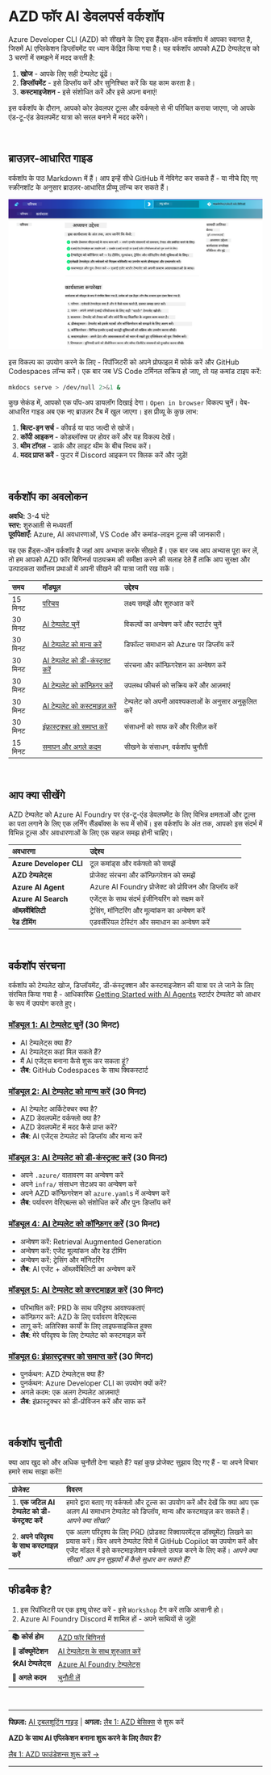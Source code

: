 <!--
CO_OP_TRANSLATOR_METADATA:
{
  "original_hash": "9cc966416ab431c38b2ab863884b196c",
  "translation_date": "2025-09-24T10:50:54+00:00",
  "source_file": "workshop/README.md",
  "language_code": "hi"
}
-->
# AZD फॉर AI डेवलपर्स वर्कशॉप

Azure Developer CLI (AZD) को सीखने के लिए इस हैंड्स-ऑन वर्कशॉप में आपका स्वागत है, जिसमें AI एप्लिकेशन डिप्लॉयमेंट पर ध्यान केंद्रित किया गया है। यह वर्कशॉप आपको AZD टेम्पलेट्स को 3 चरणों में समझने में मदद करती है:

1. **खोज** - आपके लिए सही टेम्पलेट ढूंढें।
1. **डिप्लॉयमेंट** - इसे डिप्लॉय करें और सुनिश्चित करें कि यह काम करता है।
1. **कस्टमाइजेशन** - इसे संशोधित करें और इसे अपना बनाएं!

इस वर्कशॉप के दौरान, आपको कोर डेवलपर टूल्स और वर्कफ्लो से भी परिचित कराया जाएगा, जो आपके एंड-टू-एंड डेवलपमेंट यात्रा को सरल बनाने में मदद करेंगे।

<br/>

## ब्राउज़र-आधारित गाइड

वर्कशॉप के पाठ Markdown में हैं। आप इन्हें सीधे GitHub में नेविगेट कर सकते हैं - या नीचे दिए गए स्क्रीनशॉट के अनुसार ब्राउज़र-आधारित प्रीव्यू लॉन्च कर सकते हैं।

![Workshop](../../../translated_images/workshop.75906f133e6f8ba07ab0302ce17f67ff90f357513f3d4c4bbafa5978b10f058b.hi.png)

इस विकल्प का उपयोग करने के लिए - रिपॉजिटरी को अपने प्रोफाइल में फोर्क करें और GitHub Codespaces लॉन्च करें। एक बार जब VS Code टर्मिनल सक्रिय हो जाए, तो यह कमांड टाइप करें:

```bash title="" linenums="0"
mkdocs serve > /dev/null 2>&1 &
```

कुछ सेकंड में, आपको एक पॉप-अप डायलॉग दिखाई देगा। `Open in browser` विकल्प चुनें। वेब-आधारित गाइड अब एक नए ब्राउज़र टैब में खुल जाएगा। इस प्रीव्यू के कुछ लाभ:

1. **बिल्ट-इन सर्च** - कीवर्ड या पाठ जल्दी से खोजें।
1. **कॉपी आइकन** - कोडब्लॉक्स पर होवर करें और यह विकल्प देखें।
1. **थीम टॉगल** - डार्क और लाइट थीम के बीच स्विच करें।
1. **मदद प्राप्त करें** - फुटर में Discord आइकन पर क्लिक करें और जुड़ें!

<br/>

## वर्कशॉप का अवलोकन

**अवधि:** 3-4 घंटे  
**स्तर:** शुरुआती से मध्यवर्ती  
**पूर्वापेक्षाएँ:** Azure, AI अवधारणाओं, VS Code और कमांड-लाइन टूल्स की जानकारी।

यह एक हैंड्स-ऑन वर्कशॉप है जहां आप अभ्यास करके सीखते हैं। एक बार जब आप अभ्यास पूरा कर लें, तो हम आपको AZD फॉर बिगिनर्स पाठ्यक्रम की समीक्षा करने की सलाह देते हैं ताकि आप सुरक्षा और उत्पादकता सर्वोत्तम प्रथाओं में अपनी सीखने की यात्रा जारी रख सकें।

| समय| मॉड्यूल  | उद्देश्य |
|:---|:---|:---|
| 15 मिनट | [परिचय](docs/instructions/0-Introduction.md) | लक्ष्य समझें और शुरुआत करें |
| 30 मिनट | [AI टेम्पलेट चुनें](docs/instructions/1-Select-AI-Template.md) | विकल्पों का अन्वेषण करें और स्टार्टर चुनें | 
| 30 मिनट | [AI टेम्पलेट को मान्य करें](docs/instructions/2-Validate-AI-Template.md) | डिफॉल्ट समाधान को Azure पर डिप्लॉय करें |
| 30 मिनट | [AI टेम्पलेट को डी-कंस्ट्रक्ट करें](docs/instructions/3-Deconstruct-AI-Template.md) | संरचना और कॉन्फ़िगरेशन का अन्वेषण करें |
| 30 मिनट | [AI टेम्पलेट को कॉन्फ़िगर करें](docs/instructions/4-Configure-AI-Template.md) | उपलब्ध फीचर्स को सक्रिय करें और आज़माएं |
| 30 मिनट | [AI टेम्पलेट को कस्टमाइज़ करें](docs/instructions/5-Customize-AI-Template.md) | टेम्पलेट को अपनी आवश्यकताओं के अनुसार अनुकूलित करें |
| 30 मिनट | [इंफ्रास्ट्रक्चर को समाप्त करें](docs/instructions/6-Teardown-Infrastructure.md) | संसाधनों को साफ करें और रिलीज़ करें |
| 15 मिनट | [समापन और अगले कदम](docs/instructions/7-Wrap-up.md) | सीखने के संसाधन, वर्कशॉप चुनौती |

<br/>

## आप क्या सीखेंगे

AZD टेम्पलेट को Azure AI Foundry पर एंड-टू-एंड डेवलपमेंट के लिए विभिन्न क्षमताओं और टूल्स का पता लगाने के लिए एक लर्निंग सैंडबॉक्स के रूप में सोचें। इस वर्कशॉप के अंत तक, आपको इस संदर्भ में विभिन्न टूल्स और अवधारणाओं के लिए एक सहज समझ होनी चाहिए।

| अवधारणा  | उद्देश्य |
|:---|:---|
| **Azure Developer CLI** | टूल कमांड्स और वर्कफ्लो को समझें |
| **AZD टेम्पलेट्स**| प्रोजेक्ट संरचना और कॉन्फ़िगरेशन को समझें |
| **Azure AI Agent**| Azure AI Foundry प्रोजेक्ट को प्रोविजन और डिप्लॉय करें |
| **Azure AI Search**| एजेंट्स के साथ संदर्भ इंजीनियरिंग को सक्षम करें |
| **ऑब्ज़र्वेबिलिटी**| ट्रेसिंग, मॉनिटरिंग और मूल्यांकन का अन्वेषण करें |
| **रेड टीमिंग**| एडवर्सेरियल टेस्टिंग और समाधान का अन्वेषण करें |

<br/>

## वर्कशॉप संरचना

वर्कशॉप को टेम्पलेट खोज, डिप्लॉयमेंट, डी-कंस्ट्रक्शन और कस्टमाइजेशन की यात्रा पर ले जाने के लिए संरचित किया गया है - आधिकारिक [Getting Started with AI Agents](https://github.com/Azure-Samples/get-started-with-ai-agents) स्टार्टर टेम्पलेट को आधार के रूप में उपयोग करते हुए।

### [मॉड्यूल 1: AI टेम्पलेट चुनें](docs/instructions/1-Select-AI-Template.md) (30 मिनट)

- AI टेम्पलेट्स क्या हैं?
- AI टेम्पलेट्स कहां मिल सकते हैं?
- मैं AI एजेंट्स बनाना कैसे शुरू कर सकता हूं?
- **लैब**: GitHub Codespaces के साथ क्विकस्टार्ट

### [मॉड्यूल 2: AI टेम्पलेट को मान्य करें](docs/instructions/2-Validate-AI-Template.md) (30 मिनट)

- AI टेम्पलेट आर्किटेक्चर क्या है?
- AZD डेवलपमेंट वर्कफ्लो क्या है?
- AZD डेवलपमेंट में मदद कैसे प्राप्त करें?
- **लैब**: AI एजेंट्स टेम्पलेट को डिप्लॉय और मान्य करें

### [मॉड्यूल 3: AI टेम्पलेट को डी-कंस्ट्रक्ट करें](docs/instructions/3-Deconstruct-AI-Template.md) (30 मिनट)

- अपने `.azure/` वातावरण का अन्वेषण करें 
- अपने `infra/` संसाधन सेटअप का अन्वेषण करें 
- अपने AZD कॉन्फ़िगरेशन को `azure.yaml`s में अन्वेषण करें
- **लैब**: पर्यावरण वेरिएबल्स को संशोधित करें और पुनः डिप्लॉय करें

### [मॉड्यूल 4: AI टेम्पलेट को कॉन्फ़िगर करें](docs/instructions/4-Configure-AI-Template.md) (30 मिनट)
- अन्वेषण करें: Retrieval Augmented Generation
- अन्वेषण करें: एजेंट मूल्यांकन और रेड टीमिंग
- अन्वेषण करें: ट्रेसिंग और मॉनिटरिंग
- **लैब**: AI एजेंट + ऑब्ज़र्वेबिलिटी का अन्वेषण करें 

### [मॉड्यूल 5: AI टेम्पलेट को कस्टमाइज़ करें](docs/instructions/5-Customize-AI-Template.md) (30 मिनट)
- परिभाषित करें: PRD के साथ परिदृश्य आवश्यकताएं
- कॉन्फ़िगर करें: AZD के लिए पर्यावरण वेरिएबल्स
- लागू करें: अतिरिक्त कार्यों के लिए लाइफसाइकिल हुक्स
- **लैब**: मेरे परिदृश्य के लिए टेम्पलेट को कस्टमाइज़ करें

### [मॉड्यूल 6: इंफ्रास्ट्रक्चर को समाप्त करें](docs/instructions/6-Teardown-Infrastructure.md) (30 मिनट)
- पुनर्कथन: AZD टेम्पलेट्स क्या हैं?
- पुनर्कथन: Azure Developer CLI का उपयोग क्यों करें?
- अगले कदम: एक अलग टेम्पलेट आज़माएं!
- **लैब**: इंफ्रास्ट्रक्चर को डी-प्रोविजन करें और साफ करें

<br/>

## वर्कशॉप चुनौती

क्या आप खुद को और अधिक चुनौती देना चाहते हैं? यहां कुछ प्रोजेक्ट सुझाव दिए गए हैं - या अपने विचार हमारे साथ साझा करें!!

| प्रोजेक्ट | विवरण |
|:---|:---|
|1. **एक जटिल AI टेम्पलेट को डी-कंस्ट्रक्ट करें** | हमारे द्वारा बताए गए वर्कफ्लो और टूल्स का उपयोग करें और देखें कि क्या आप एक अलग AI समाधान टेम्पलेट को डिप्लॉय, मान्य और कस्टमाइज़ कर सकते हैं। _आपने क्या सीखा?_|
|2. **अपने परिदृश्य के साथ कस्टमाइज़ करें**  | एक अलग परिदृश्य के लिए PRD (प्रोडक्ट रिक्वायरमेंट्स डॉक्यूमेंट) लिखने का प्रयास करें। फिर अपने टेम्पलेट रिपो में GitHub Copilot का उपयोग करें और एजेंट मॉडल में इसे कस्टमाइज़ेशन वर्कफ्लो उत्पन्न करने के लिए कहें। _आपने क्या सीखा? आप इन सुझावों में कैसे सुधार कर सकते हैं?_|
| | |

## फीडबैक है?

1. इस रिपॉजिटरी पर एक इश्यू पोस्ट करें - इसे `Workshop` टैग करें ताकि आसानी हो।
1. Azure AI Foundry Discord में शामिल हों - अपने साथियों से जुड़ें!

| | | 
|:---|:---|
| **📚 कोर्स होम**| [AZD फॉर बिगिनर्स](../README.md)|
| **📖 डॉक्यूमेंटेशन** | [AI टेम्पलेट्स के साथ शुरुआत करें](https://learn.microsoft.com/en-us/azure/ai-foundry/how-to/develop/ai-template-get-started)|
| **🛠️AI टेम्पलेट्स** | [Azure AI Foundry टेम्पलेट्स](https://ai.azure.com/templates) |
|**🚀 अगले कदम** | [चुनौती लें](../../../workshop) |
| | |

<br/>

---

**पिछला:** [AI ट्रबलशूटिंग गाइड](../docs/troubleshooting/ai-troubleshooting.md) | **अगला:** [लैब 1: AZD बेसिक्स](../../../workshop/lab-1-azd-basics) से शुरू करें

**AZD के साथ AI एप्लिकेशन बनाना शुरू करने के लिए तैयार हैं?**

[लैब 1: AZD फाउंडेशन्स शुरू करें →](./lab-1-azd-basics/README.md)

---

